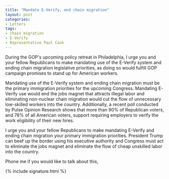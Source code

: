 ```yaml
---
title: "Mandate E-Verify, end chain migration"
layout: post
categories:
- Letters
tags:
- chain migration
- E-Verify
- Representative Paul Cook
---
```


During the GOP's upcoming policy retreat in Philadelphia, I urge you and your fellow Republicans to make mandating use of the E-Verify system and ending chain migration legislative priorities, as doing so would fulfill GOP campaign promises to stand up for American workers.

Mandating use of the E-Verify system and ending chain migration must be the primary immigration priorities for the upcoming Congress. Mandating E-Verify use would end the jobs magnet that attracts illegal labor and eliminating non-nuclear chain migration would cut the flow of unnecessary low-skilled workers into the country. Additionally, a recent poll conducted by Pulse Opinion Research shows that more than 90% of Republican voters, and 78% of all American voters, support requiring employers to verify the work eligibility of their new hires.

I urge you and your fellow Republicans to make mandating E-Verify and ending chain migration your primary immigration priorities. President Trump can beef up the border using his executive authority and Congress must act to eliminate the jobs magnet and eliminate the flow of cheap unskilled labor into the country.

Phone me if you would like to talk about this,

{% include signature.html %}
